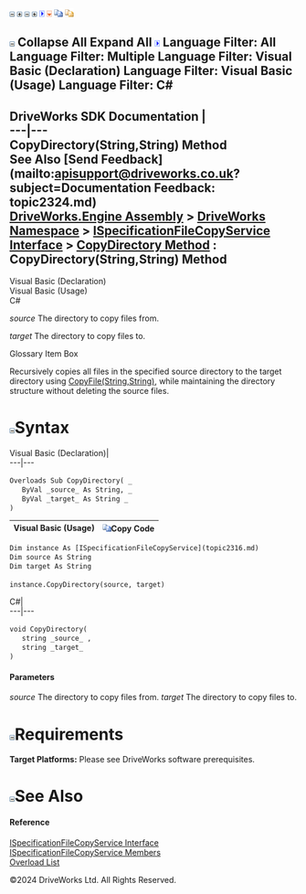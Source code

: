 ![](dotnetimages/collapse.gif) ![](dotnetimages/expand.gif) ![](dotnetimages/collapse.gif) ![](dotnetimages/expand.gif) ![](dotnetimages/drpdown.gif) ![](dotnetimages/drpdown_orange.gif) ![](dotnetimages/copycode.gif) ![](dotnetimages/copycodeHighlight.gif)

![](dotnetimages/collapse.gif) Collapse All Expand All ![](dotnetimages/drpdown.gif) Language Filter: All  Language Filter: Multiple  Language Filter: Visual Basic (Declaration) Language Filter: Visual Basic (Usage) Language Filter: C#  
---  
DriveWorks SDK Documentation  |   
---|---  
CopyDirectory(String,String) Method   
See Also [Send Feedback](mailto:apisupport@driveworks.co.uk?subject=Documentation Feedback: topic2324.md)  
[DriveWorks.Engine Assembly](topic2156.md) > [DriveWorks Namespace](topic2159.md) > [ISpecificationFileCopyService Interface](topic2316.md) > [CopyDirectory Method](topic2321.md) : CopyDirectory(String,String) Method  
---  
  
Visual Basic (Declaration)    
Visual Basic (Usage)    
C# 

_source_
    The directory to copy files from.

_target_
    The directory to copy files to.

Glossary Item Box

Recursively copies all files in the specified source directory to the target directory using [CopyFile(String,String)](topic2326.md), while maintaining the directory structure without deleting the source files. 

# ![](dotnetimages/collapse.gif)Syntax

Visual Basic (Declaration)|   
---|---  
      
    
    Overloads Sub CopyDirectory( _
       ByVal _source_ As String, _
       ByVal _target_ As String _
    )   
  
Visual Basic (Usage)| ![](dotnetimages/copycode.gif)Copy Code  
---|---  
      
    
    Dim instance As [ISpecificationFileCopyService](topic2316.md)
    Dim source As String
    Dim target As String
     
    instance.CopyDirectory(source, target)  
  
C#|   
---|---  
      
    
    void CopyDirectory( 
       string _source_ ,
       string _target_
    )  
  
#### Parameters

 _source_
    The directory to copy files from.
_target_
    The directory to copy files to.

# ![](dotnetimages/collapse.gif)Requirements

**Target Platforms:** Please see DriveWorks software prerequisites.

# ![](dotnetimages/collapse.gif)See Also

#### Reference

[ISpecificationFileCopyService Interface](topic2316.md)   
[ISpecificationFileCopyService Members](topic2317.md)   
[Overload List](topic2321.md)

©2024 DriveWorks Ltd. All Rights Reserved.
